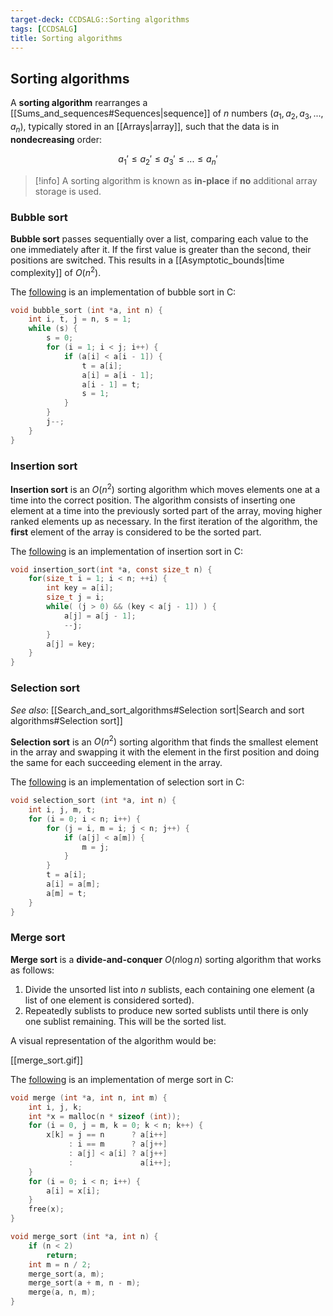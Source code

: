 ```yaml
---
target-deck: CCDSALG::Sorting algorithms
tags: [CCDSALG]
title: Sorting algorithms
---
```


## Sorting algorithms

A **sorting algorithm** rearranges a [[Sums_and_sequences#Sequences|sequence]] of $n$ numbers ($a_1,a_2,a_3,...,a_n$), typically stored in an [[Arrays|array]], such that the data is in **nondecreasing** order:

$$
a_1' \leq a_2' \leq a_3' \leq ... \leq a_n'
$$

>[!info] A sorting algorithm is known as **in-place** if **no** additional array storage is used.

<!--ID: 1718172232843-->

### Bubble sort

**Bubble sort** passes sequentially over a list, comparing each value to the one immediately after it. If the first value is greater than the second, their positions are switched. This results in a [[Asymptotic_bounds|time complexity]] of $O(n^2)$.

The [following](https://rosettacode.org/wiki/Sorting_algorithms/Bubble_sort#C) is an implementation of bubble sort in C:

```c
void bubble_sort (int *a, int n) {
	int i, t, j = n, s = 1;
	while (s) {
		s = 0;
		for (i = 1; i < j; i++) {
			if (a[i] < a[i - 1]) {
				t = a[i];
				a[i] = a[i - 1];
				a[i - 1] = t;
				s = 1;
			}
		}
		j--;
	}
}
```

<!--ID: 1718172232847-->

### Insertion sort

**Insertion sort** is an $O(n^2)$ sorting algorithm which moves elements one at a time into the correct position. The algorithm consists of inserting one element at a time into the previously sorted part of the array, moving higher ranked elements up as necessary. In the first iteration of the algorithm, the **first** element of the array is considered to be the sorted part.

The [following](https://rosettacode.org/wiki/Sorting_algorithms/Insertion_sort#C) is an implementation of insertion sort in C:

```c
void insertion_sort(int *a, const size_t n) {
	for(size_t i = 1; i < n; ++i) {
		int key = a[i];
		size_t j = i;
		while( (j > 0) && (key < a[j - 1]) ) {
			a[j] = a[j - 1];
			--j;
		}
		a[j] = key;
	}
}
```

<!--ID: 1718172232851-->

### Selection sort

*See also*: [[Search_and_sort_algorithms#Selection sort|Search and sort algorithms#Selection sort]]

**Selection sort** is an $O(n^2)$ sorting algorithm that finds the smallest element in the array and swapping it with the element in the first position and doing the same for each succeeding element in the array.

The [following](https://rosettacode.org/wiki/Sorting_algorithms/Selection_sort#C) is an implementation of selection sort in C:

```c
void selection_sort (int *a, int n) {
	int i, j, m, t;
	for (i = 0; i < n; i++) {
		for (j = i, m = i; j < n; j++) {
			if (a[j] < a[m]) {
				m = j;
			}
		}
		t = a[i];
		a[i] = a[m];
		a[m] = t;
	}
}
```

<!--ID: 1718172232854-->

### Merge sort

**Merge sort** is a **divide-and-conquer** $O(n \log n)$ sorting algorithm that works as follows:

1. Divide the unsorted list into $n$ sublists, each containing one element (a list of one element is considered sorted).
2. Repeatedly sublists to produce new sorted sublists until there is only one sublist remaining. This will be the sorted list.

A visual representation of the algorithm would be:

[[merge_sort.gif]]

The [following](https://rosettacode.org/wiki/Sorting_algorithms/Merge_sort#C) is an implementation of merge sort in C:

```c
void merge (int *a, int n, int m) {
	int i, j, k;
	int *x = malloc(n * sizeof (int));
	for (i = 0, j = m, k = 0; k < n; k++) {
		x[k] = j == n	   ? a[i++]
			 : i == m	   ? a[j++]
			 : a[j] < a[i] ? a[j++]
			 :			     a[i++];
	}
	for (i = 0; i < n; i++) {
		a[i] = x[i];
	}
	free(x);
}

void merge_sort (int *a, int n) {
	if (n < 2)
		return;
	int m = n / 2;
	merge_sort(a, m);
	merge_sort(a + m, n - m);
	merge(a, n, m);
}
```

<!--ID: 1718172232856-->
